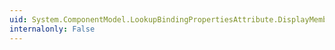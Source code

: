 ```yaml
---
uid: System.ComponentModel.LookupBindingPropertiesAttribute.DisplayMember
internalonly: False
---
```

